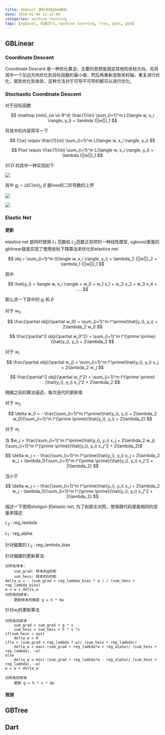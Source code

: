 ```yaml
---
title: XGBoost 源码阅读gbm模块
date: 2018-01-04 23:15:04
categories: machine learning
tags: [xgboost, 机器学习, machine learning, tree, gbdt, gbm]
---
```


## GBLinear

### Coordinate Descent

Coordinate Descent 是一种优化算法，主要的思想是固定其他的坐标方向，先将其中一个左边方向优化到目标函数的最小值，然后再重新选取坐标轴，重复进行优化，直到优化到收敛，这种方法对于可导不可导的都可以进行优化。

### Stochastic Coordinate Descent

对于目标函数

$$
\mathop {min}_{w \in R^d} \frac{1}{m} \sum_{i=1}^m L(\langle w, x_i \rangle, y_i) + \lambda {||w||}_1
$$

将其中的内容简写一下

$$
C(w) \equiv \frac{1}{m} \sum_{i=1}^m L(\langle w, x_i \rangle, y_i)
$$

$$
P(w) \equiv \frac{1}{m} \sum_{i=1}^m L(\langle w, x_i \rangle, y_i) + \lambda {||w||}_1
$$

SCD 的其中一种实现如下

![](http://7q5fny.com1.z0.glb.clouddn.com/scd.jpg)

其中 $g_j=(\Delta C(w))_j$, $\beta$ 是loss的二阶导数的上界

![](http://7q5fny.com1.z0.glb.clouddn.com/shooting.png)

![](http://7q5fny.com1.z0.glb.clouddn.com/shotgun.png)



### Elastic Net 

#### 更新

elastice net 是同时使用 $L_1$ 范数和 $L_2$范数正则项的一种线性模型, xgboost里面的gblinear就是实现了使用坐标下降算法来优化的elastice net

$$
obj =  \sum_{i=1}^m l(\langle w, x_i \rangle, y_i) + \lambda_2 {||w||}_2 + \lambda_1 {||w||}_1
$$

其中

$$
\hat{y_i} = \langle w, x_i \rangle = w_0 + w_1 x_1 + w_2 x_2 + w_3 x_4 + .... 
$$

那么求一下其中的 $g_i$ 和 $\beta$

对于 $w_0$

$$
\frac{\partial obj}{\partial w_0} = \sum_{i=1}^m l^\prime(\hat{y_i}, y_i) + 2\lambda_2 w_0
$$

$$
\frac{\partial^2 obj}{\partial w_0^2} = \sum_{i=1}^m l^{\prime \prime}(\hat{y_i}, y_i) + 2\lambda_2
$$

对于 $w_j$

$$
\frac{\partial obj}{\partial w_j} = \sum_{i=1}^m l^\prime(\hat{y_i}, y_i) x_j + 2\lambda_2 w_j
$$

$$
\frac{\partial^2 obj}{\partial w_j^2} = \sum_{i=1}^m l^{\prime \prime}(\hat{y_i}, y_i) x_j^2  + 2\lambda_2
$$


根据之前的算法描述，每次迭代的更新值

对于 $w_0$

$$
\delta w_0 = - \frac{\sum_{i=1}^m l^\prime(\hat{y_i}, y_i) + 2\lambda_2 w_0}{\sum_{i=1}^m l^{\prime \prime}(\hat{y_i}, y_i) + 2\lambda_2}
$$

对于 $w_j$

当 $w_j > \frac{\sum_{i=1}^m l^\prime(\hat{y_i}, y_i) x_j + 2\lambda_2 w_j}{\sum_{i=1}^m l^{\prime \prime}(\hat{y_i}, y_i) x_j^2  + 2\lambda_2}$

$$
\delta w_j = - \frac{\sum_{i=1}^m l^\prime(\hat{y_i}, y_i) x_j + 2\lambda_2 w_j + \lambda_1}{\sum_{i=1}^m l^{\prime \prime}(\hat{y_i}, y_i) x_j^2  + 2\lambda_2}
$$

当小于

$$
\delta w_j = - \frac{\sum_{i=1}^m l^\prime(\hat{y_i}, y_i) x_j + 2\lambda_2 w_j - \lambda_1}{\sum_{i=1}^m l^{\prime \prime}(\hat{y_i}, y_i) x_j^2  + 2\lambda_2}
$$


描述一下使用shotgun 的elastic net, 为了和原文对照，使用跟代码里面相同的变量来描述

$L_2$ : reg_lambda

$L_1$ : reg_alpha

针对偏置的 $L_2$ : reg_lambda_bias

针对偏置的更新算法:

```
对所有样本:
    sum_grad: 样本的g的和
    sun_hess: 样本的h的和
delta_w = - (sum_grad + reg_lambda_bias * w ) / (sum_hess + reg_lambda_bias)
w = w + delta_w
对所有的样本:
    更新样本的梯度 g = h * dw
```

针对$w_j$的更新算法

```
对所有的样本
    sum_grad = sum_grad + g * v
    sum_hess = sum_hess + h * v *v
if(sum_hess < eps) 
    delta_w = 0
if(w > (sum_grad + reg_lambda * w)/ (sum_hess + reg_lambda))
    delta_w = max(-(sum_grad + reg_lambda*w + reg_alpha)/ (sum_hess + reg_lambda), -w)
else 
    delta_w = min(-(sum_grad + reg_lambda*w - reg_alpha)/ (sum_hess + reg_lambda), -w)
w = w + delta_w

对所有的样本
    更新 g = h * v * dw
```


#### 预测



## GBTree

## Dart